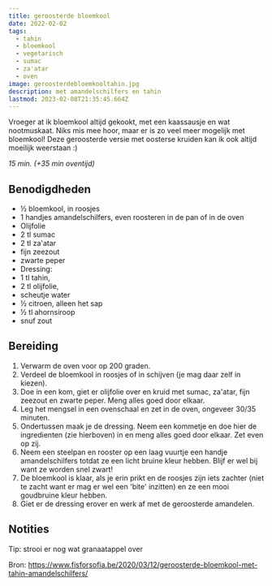 ```yaml
---
title: geroosterde bloemkool
date: 2022-02-02
tags:
  - tahin
  - bloemkool
  - vegetarisch
  - sumac
  - za'atar
  - oven
image: geroosterdebloemkooltahin.jpg
description: met amandelschilfers en tahin
lastmod: 2023-02-08T21:35:45.664Z
---
```

Vroeger at ik bloemkool altijd gekookt, met een kaassausje en wat nootmuskaat. Niks mis mee hoor, maar er is zo veel meer mogelijk met bloemkool! Deze geroosterde versie met oosterse kruiden kan ik ook altijd moeilijk weerstaan :)  

_15 min. (+35 min oventijd)_

## Benodigdheden

-   ½  bloemkool, in roosjes 
-   1  handjes amandelschilfers, even roosteren in de pan of in de oven 
-   Olijfolie 
-   2  tl sumac 
-   2  tl za'atar 
-   fijn zeezout 
-   zwarte peper 
-   Dressing:
-   1  tl tahin, 
-   2  tl olijfolie, 
-   scheutje water 
-   ½  citroen, alleen het sap 
-   ½  tl ahornsiroop 
-   snuf zout 

## Bereiding

1.  Verwarm de oven voor op 200 graden. 
2.  Verdeel de bloemkool in roosjes of in schijven (je mag daar zelf in kiezen). 
3.  Doe in een kom, giet er olijfolie over en kruid met sumac, za'atar, fijn zeezout en zwarte peper. Meng alles goed door elkaar. 
4.  Leg het mengsel in een ovenschaal en zet in de oven, ongeveer 30/35 minuten. 
5.  Ondertussen maak je de dressing. Neem een kommetje en doe hier de ingredienten (zie hierboven) in en meng alles goed door elkaar. Zet even op zij. 
6.  Neem een steelpan en rooster op een laag vuurtje een handje amandelschilfers totdat ze een licht bruine kleur hebben. Blijf er wel bij want ze worden snel zwart! 
7.  De bloemkool is klaar, als je erin prikt en de roosjes zijn iets zachter (niet te zacht want er mag er wel een 'bite' inzitten) en ze een mooi goudbruine kleur hebben. 
8.  Giet er de dressing erover en werk af met de geroosterde amandelen. 

## Notities
Tip: strooi er nog wat granaatappel over

Bron: <https://www.fisforsofia.be/2020/03/12/geroosterde-bloemkool-met-tahin-amandelschilfers/>